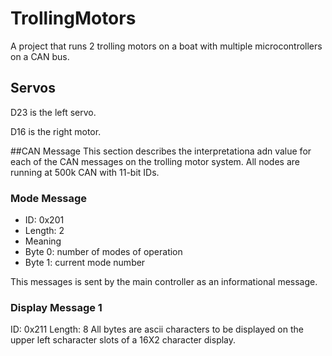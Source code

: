 # TrollingMotors
A project that runs 2 trolling motors on a boat with multiple microcontrollers on a CAN bus.

## Servos
D23 is the left servo.

D16 is the right motor.


##CAN Message
This section describes the interpretationa adn value for each of the CAN messages on the trolling motor system. All nodes are running at 500k CAN with 11-bit IDs.
### Mode Message
* ID: 0x201
* Length: 2
* Meaning
 * Byte 0: number of modes of operation
 * Byte 1: current mode number

This messages is sent by the main controller as an informational message.
  
### Display Message 1
  ID: 0x211
  Length: 8
  All bytes are ascii characters to be displayed on the upper left scharacter slots of a 16X2 character display.
